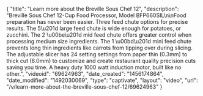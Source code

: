 {
    "title": "Learn more about the Breville Sous Chef 12",
    "description": "Breville Sous Chef 12-Cup Food Processor, Model BFP660SIL\n\nFood preparation has never been easier. Three feed chute options for precise results. The 5\u201d large feed chute is wide enough for potatoes, or zucchini. The 2 \u00be\u201d mid feed chute offers greater control when processing medium size ingredients. The 1 \u00bd\u201d mini feed chute prevents long thin ingredients like carrots from tipping over during slicing. The adjustable slicer has 24 setting settings from paper thin (0.3mm) to thick cut (8.0mm) to customize and create restaurant quality precision cuts saving you time. A heavy duty 1000 watt induction motor, built like no other.",
    "videoid": "69624963",
    "date_created": "1456174864",
    "date_modified": "1492030069",
    "type": "captivate",
    "layout": "video",
    "url": "\/v\/learn-more-about-the-breville-sous-chef-12\/69624963"
}
